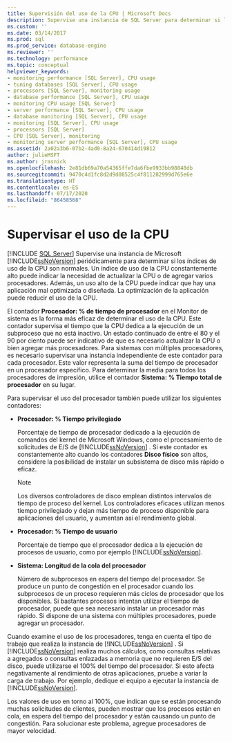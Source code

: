 ```yaml
---
title: Supervisión del uso de la CPU | Microsoft Docs
description: Supervise una instancia de SQL Server para determinar si las tasas de uso de CPU se encuentran en un intervalo normal. Use el Monitor de sistema para ver el tiempo que la CPU dedica a la ejecución de un subproceso.
ms.custom: ''
ms.date: 03/14/2017
ms.prod: sql
ms.prod_service: database-engine
ms.reviewer: ''
ms.technology: performance
ms.topic: conceptual
helpviewer_keywords:
- monitoring performance [SQL Server], CPU usage
- tuning databases [SQL Server], CPU usage
- processors [SQL Server], monitoring usage
- database performance [SQL Server], CPU usage
- monitoring CPU usage [SQL Server]
- server performance [SQL Server], CPU usage
- database monitoring [SQL Server], CPU usage
- monitoring [SQL Server], CPU usage
- processors [SQL Server]
- CPU [SQL Server], monitoring
- monitoring server performance [SQL Server], CPU usage
ms.assetid: 2a02a3b6-07b2-4ad0-8a24-670414d19812
author: julieMSFT
ms.author: jrasnick
ms.openlocfilehash: 2e81db69a70a54365ffe7da6fbe9933bb98848db
ms.sourcegitcommit: 9470c4d1fc8d2d9d08525c4f811282999d765e6e
ms.translationtype: HT
ms.contentlocale: es-ES
ms.lasthandoff: 07/17/2020
ms.locfileid: "86458568"
---
```

# <a name="monitor-cpu-usage"></a>Supervisar el uso de la CPU
 [!INCLUDE [SQL Server](../../includes/applies-to-version/sqlserver.md)]
  Supervise una instancia de Microsoft [!INCLUDE[ssNoVersion](../../includes/ssnoversion-md.md)] periódicamente para determinar si los índices de uso de la CPU son normales. Un índice de uso de la CPU constantemente alto puede indicar la necesidad de actualizar la CPU o de agregar varios procesadores. Además, un uso alto de la CPU puede indicar que hay una aplicación mal optimizada o diseñada. La optimización de la aplicación puede reducir el uso de la CPU.  
  
 El contador **Procesador: % de tiempo de procesador** en el Monitor de sistema es la forma más eficaz de determinar el uso de la CPU. Este contador supervisa el tiempo que la CPU dedica a la ejecución de un subproceso que no está inactivo. Un estado continuado de entre el 80 y el 90 por ciento puede ser indicativo de que es necesario actualizar la CPU o bien agregar más procesadores. Para sistemas con múltiples procesadores, es necesario supervisar una instancia independiente de este contador para cada procesador. Este valor representa la suma del tiempo de procesador en un procesador específico. Para determinar la media para todos los procesadores de impresión, utilice el contador **Sistema: % Tiempo total de procesador** en su lugar.  
  
 Para supervisar el uso del procesador también puede utilizar los siguientes contadores:  
  
-   **Procesador: % Tiempo privilegiado**  
  
     Porcentaje de tiempo de procesador dedicado a la ejecución de comandos del kernel de Microsoft Windows, como el procesamiento de solicitudes de E/S de [!INCLUDE[ssNoVersion](../../includes/ssnoversion-md.md)] . Si este contador es constantemente alto cuando los contadores **Disco físico** son altos, considere la posibilidad de instalar un subsistema de disco más rápido o eficaz.  
  
    > [!NOTE]  
    >  Los diversos controladores de disco emplean distintos intervalos de tiempo de proceso del kernel. Los controladores eficaces utilizan menos tiempo privilegiado y dejan más tiempo de proceso disponible para aplicaciones del usuario, y aumentan así el rendimiento global.  
  
-   **Procesador: % Tiempo de usuario**  
  
     Porcentaje de tiempo que el procesador dedica a la ejecución de procesos de usuario, como por ejemplo [!INCLUDE[ssNoVersion](../../includes/ssnoversion-md.md)].  
  
-   **Sistema: Longitud de la cola del procesador**  
  
     Número de subprocesos en espera del tiempo del procesador. Se produce un punto de congestión en el procesador cuando los subprocesos de un proceso requieren más ciclos de procesador que los disponibles. Si bastantes procesos intentan utilizar el tiempo de procesador, puede que sea necesario instalar un procesador más rápido. Si dispone de una sistema con múltiples procesadores, puede agregar un procesador.  
  
 Cuando examine el uso de los procesadores, tenga en cuenta el tipo de trabajo que realiza la instancia de [!INCLUDE[ssNoVersion](../../includes/ssnoversion-md.md)] . Si [!INCLUDE[ssNoVersion](../../includes/ssnoversion-md.md)] realiza muchos cálculos, como consultas relativas a agregados o consultas enlazadas a memoria que no requieren E/S del disco, puede utilizarse el 100% del tiempo del procesador. Si esto afecta negativamente al rendimiento de otras aplicaciones, pruebe a variar la carga de trabajo. Por ejemplo, dedique el equipo a ejecutar la instancia de [!INCLUDE[ssNoVersion](../../includes/ssnoversion-md.md)].  
  
 Los valores de uso en torno al 100%, que indican que se están procesando muchas solicitudes de clientes, pueden mostrar que los procesos están en cola, en espera del tiempo del procesador y están causando un punto de congestión. Para solucionar este problema, agregue procesadores de mayor velocidad.  
  
  
